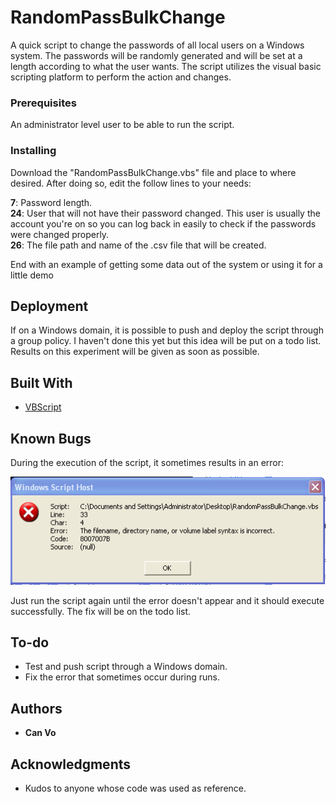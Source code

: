 
# RandomPassBulkChange

A quick script to change the passwords of all local users on a Windows system. The passwords will be randomly generated and will be set at a length according to what the user wants. The script utilizes the visual basic scripting platform to perform the action and changes.

### Prerequisites

An administrator level user to be able to run the script.

### Installing

Download the "RandomPassBulkChange.vbs" file and place to where desired. After doing so, edit the follow lines to your needs:

**7**:  Password length. <br />
**24**: User that will not have their password changed. This user is usually the account you're on so you can log back in easily to check if the passwords were changed properly. <br />
**26**: The file path and name of the .csv file that will be created. <br />

End with an example of getting some data out of the system or using it for a little demo

## Deployment

If on a Windows domain, it is possible to push and deploy the script through a group policy. I haven't done this yet but this idea will be put on a todo list. Results on this experiment will be given as soon as possible.

## Built With

* [VBScript](https://docs.microsoft.com/en-us/previous-versions/windows/internet-explorer/ie-developer/vb-script/t0aew7h6(v%3dvs.84))

## Known Bugs

During the execution of the script, it sometimes results in an error:

<img src="Error.png" width="600" />


Just run the script again until the error doesn't appear and it should execute successfully. The fix will be on the todo list.

## To-do

* Test and push script through a Windows domain.
* Fix the error that sometimes occur during runs.

## Authors

* **Can Vo**


## Acknowledgments

* Kudos to anyone whose code was used as reference.
